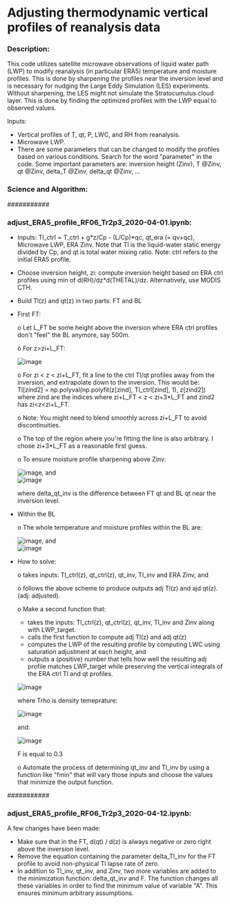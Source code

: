 # Adjusting thermodynamic vertical profiles of reanalysis data

### Description:
This code utilizes satellite microwave observations of liquid water path (LWP) to modify reanalysis (in particular ERA5) temperature and moisture profiles. 
This is done by sharpening the profiles near the inversion level and is necessary for nudging the Large Eddy Simulation (LES) experiments. 
Without sharpening, the LES might not simulate the Stratocumulus cloud layer. This is done by finding the optimized profiles with the LWP equal to observed values.

Inputs:
- Vertical profiles of T, qt, P, LWC, and RH from reanalysis.
- Microwave LWP.
- There are some parameters that can be changed to modify the profiles based on various conditions. Search for the word "parameter" in the code. Some important parameters are: inversion height (Zinv), T @Zinv, qt @Zinv, delta_T @Zinv, delta_qt @Zinv, ...




### Science and Algorithm:


###########

### adjust_ERA5_profile_RF06_Tr2p3_2020-04-01.ipynb:

- Inputs: Tl_ctrl = T_ctrl + g*z/Cp - (L/Cp)*qc, qt_era (= qv+qc), Microwave LWP, ERA Zinv. Note that Tl is the liquid-water static energy divided by Cp, and
          qt is total water mixing ratio.
          Note: ctrl refers to the initial ERA5 profile.
- Choose inversion height, zi: compute inversion height based on ERA ctrl profiles using min of d(RH)/dz*d(THETAL)/dz. 
                                Alternatively, use MODIS CTH.
- Build Tl(z) and qt(z) in two parts: FT and BL
- First FT: 

   o Let L_FT be some height above the inversion where ERA ctrl profiles don't "feel" the BL anymore, say 500m. 
   
   o For z>zi+L_FT:
   
   ![image](https://user-images.githubusercontent.com/28571068/114354208-c1f22f80-9b22-11eb-80be-0f83fd212239.png)
   
   o For zi < z < zi+L_FT, fit a line to the ctrl Tl/qt profiles away from the inversion, and extrapolate down to the inversion. 
     This would be: Tl[zind2] = np.polyval(np.polyfit(z[zind], Tl_ctrl[zind], 1), z[zind2]) where zind are the indices where zi+L_FT < z < zi+3*L_FT 
     and zind2 has zi<z<zi+L_FT.  
   
   o Note: You might need to blend smoothly across zi+L_FT to avoid discontinuities.  
   
   o The top of the region where you're fitting the line is also arbitrary.  I chose  zi+3*L_FT as a reasonable first guess.

   o To ensure moisture profile sharpening above Zinv:
   
   ![image](https://user-images.githubusercontent.com/28571068/114354720-755b2400-9b23-11eb-9e33-8bf7f2b58b9c.png),  and   
   ![image](https://user-images.githubusercontent.com/28571068/114359502-e51fdd80-9b28-11eb-8b77-2c3397b62526.png)

    where delta_qt_inv is the difference between FT qt and BL qt near the inversion level.    


- Within the BL

  o The whole temperature and moisture profiles within the BL are:
  
  ![image](https://user-images.githubusercontent.com/28571068/114353870-5f992f00-9b22-11eb-971e-3b4117bb60bd.png),  and   
  ![image](https://user-images.githubusercontent.com/28571068/114354023-8e170a00-9b22-11eb-8887-9a104dd91545.png)
  

- How to solve:

  o takes inputs: Tl_ctrl(z), qt_ctrl(z), qt_inv, Tl_inv and ERA Zinv, and

  o follows the above scheme to produce outputs adj Tl(z) and ajd qt(z). (adj: adjusted).  

  o Make a second function that:

     - takes the inputs: Tl_ctrl(z), qt_ctrl(z), qt_inv, Tl_inv and Zinv along with LWP_target.
     - calls the first function to compute adj Tl(z) and adj qt(z)
     - computes the LWP of the resulting profile by computing LWC using saturation adjustment at each height, and
     - outputs a (positive) number that tells how well the resulting adj profile matches LWP_target while preserving the vertical integrals of the ERA ctrl Tl and qt profiles.

     ![image](https://user-images.githubusercontent.com/28571068/114470180-54d2ae80-9ba3-11eb-973c-e9bf943794a3.png)

     where Trho is density temeprature:

     ![image](https://user-images.githubusercontent.com/28571068/114353678-2660bf00-9b22-11eb-8ac2-09bd2a062c7a.png)
  
     and:

     ![image](https://user-images.githubusercontent.com/28571068/114360809-4ac09980-9b2a-11eb-80e7-68c0175d7ad6.png)

     F is equal to 0.3

  o Automate the process of determining qt_inv and Tl_inv by using a function like "fmin" that will vary those inputs and choose the values that minimize the output function. 


###########

### adjust_ERA5_profile_RF06_Tr2p3_2020-04-12.ipynb:

A few changes have been made:

- Make sure that in the FT, d(qt) / d(z) is always negative or zero right above the inversion level.
- Remove the equation containing the parameter delta_Tl_inv for the FT profile to avoid non-physical Tl lapse rate of zero.
- In addition to Tl_inv, qt_inv, and Zinv, two more variables are added to the minimization function: delta_qt_inv and F. The function changes all these variables in order to find the minimum value of variable "A". This ensures minimum arbitrary assumptions.
